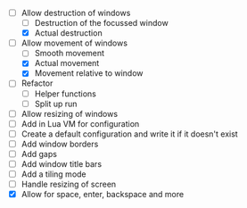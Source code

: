 - [ ] Allow destruction of windows
  - [ ] Destruction of the focussed window
  - [X] Actual destruction
- [ ] Allow movement of windows
  - [ ] Smooth movement
  - [X] Actual movement
  - [X] Movement relative to window
- [ ] Refactor
  - [ ] Helper functions
  - [ ] Split up run
- [ ] Allow resizing of windows
- [ ] Add in Lua VM for configuration
- [ ] Create a default configuration and write it if it doesn't exist
- [ ] Add window borders
- [ ] Add gaps
- [ ] Add window title bars
- [ ] Add a tiling mode
- [ ] Handle resizing of screen
- [X] Allow for space, enter, backspace and more

